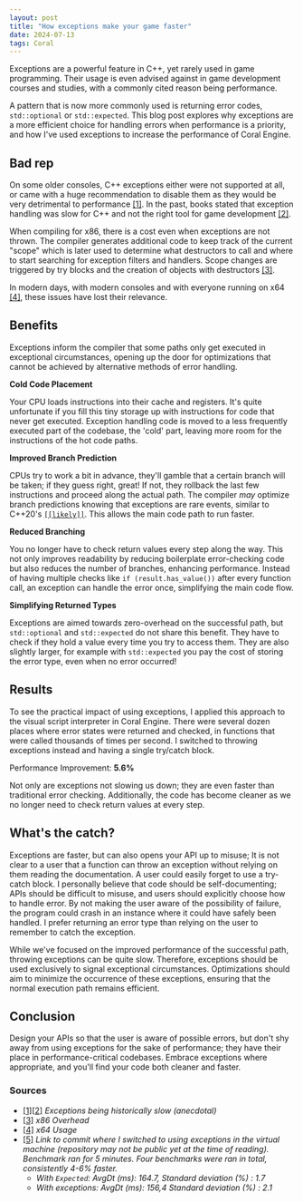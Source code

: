 ```yaml
---
layout: post
title: "How exceptions make your game faster"
date: 2024-07-13
tags: Coral
---
```


Exceptions are a powerful feature in C++, yet rarely used in game programming. Their usage is even advised against in game development courses and studies, with a commonly cited reason being performance. 

A pattern that is now more commonly used is returning error codes, ```std::optional``` or ```std::expected```. This blog post explores why exceptions are a more efficient choice for handling errors when performance is a priority, and how I've used exceptions to increase the performance of Coral Engine.

## Bad rep

On some older consoles, C++ exceptions either were not supported at all, or came with a huge recommendation to disable them as they would be very detrimental to performance [[1]](#sources). In the past, books stated that exception handling was slow for C++ and not the right tool for game development [[2]](#sources).

When compiling for x86, there is a cost even when exceptions are not thrown. The compiler generates additional code to keep track of the current "scope" which is later used to determine what destructors to call and where to start searching for exception filters and handlers. Scope changes are triggered by try blocks and the creation of objects with destructors [[3]](#sources). 

In modern days, with modern consoles and with everyone running on x64 [[4]](#sources), these issues have lost their relevance.

## Benefits

Exceptions inform the compiler that some paths only get executed in exceptional circumstances, opening up the door for optimizations that cannot be achieved by alternative methods of error handling.

**Cold Code Placement**

Your CPU loads instructions into their cache and registers. It's quite unfortunate if you fill this tiny storage up with instructions for code that never get executed. Exception handling code is moved to a less frequently executed part of the codebase, the 'cold' part, leaving more room for the instructions of the hot code paths. 

**Improved Branch Prediction**

CPUs try to work a bit in advance, they'll gamble that a certain branch will be taken; if they guess right, great! If not, they rollback the last few instructions and proceed along the actual path. The compiler *may* optimize branch predictions knowing that exceptions are rare events, similar to C++20's [```[[likely]]```](https://en.cppreference.com/w/cpp/language/attributes/likely). This allows the main code path to run faster.

**Reduced Branching**

You no longer have to check return values every step along the way. This not only improves readability by reducing boilerplate error-checking code but also reduces the number of branches, enhancing performance. Instead of having multiple checks like ```if (result.has_value())``` after every function call, an exception can handle the error once, simplifying the main code flow.

**Simplifying Returned Types**

Exceptions are aimed towards zero-overhead on the successful path, but ```std::optional``` and ```std::expected``` do not share this benefit. They have to check if they hold a value every time you try to access them. They are also slightly larger, for example with ```std::expected``` you pay the cost of storing the error type, even when no error occurred!

## Results

To see the practical impact of using exceptions, I applied this approach to the visual script interpreter in Coral Engine. There were several dozen places where error states were returned and checked, in functions that were called thousands of times per second. I switched to throwing exceptions instead and having a single try/catch block.

Performance Improvement: **5.6%**

Not only are exceptions not slowing us down; they are even faster than traditional error checking. Additionally, the code has become cleaner as we no longer need to check return values at every step.

## What's the catch?

Exceptions are faster, but can also opens your API up to misuse; It is not clear to a user that a function can throw an exception without relying on them reading the documentation. A user could easily forget to use a try-catch block. I personally believe that code should be self-documenting; APIs should be difficult to misuse, and users should explicitly choose how to handle error. By not making the user aware of the possibility of failure, the program could crash in an instance where it could have safely been handled. I prefer returning an error type than relying on the user to remember to catch the exception.

While we've focused on the improved performance of the successful path, throwing exceptions can be quite slow. Therefore, exceptions should be used exclusively to signal exceptional circumstances. Optimizations should aim to minimize the occurrence of these exceptions, ensuring that the normal execution path remains efficient.

## Conclusion

Design your APIs so that the user is aware of possible errors, but don't shy away from using exceptions for the sake of performance; they have their place in performance-critical codebases. Embrace exceptions where appropriate, and you'll find your code both cleaner and faster.

### Sources

- [[1][2]](https://www.gamedev.net/forums/topic/689321-performance-with-using-exceptions-in-c-game-programming/5345647/) *Exceptions being historically slow (anecdotal)*
- [[3]](https://stackoverflow.com/questions/3744984/performance-when-exceptions-are-not-thrown-c#:~:text=x86%2C%20there%20is%20a%20cost%20even%20when%20exceptions%20are%20not%20thrown.%20The%20compiler%20generates%20additional%20code%20to%20keep%20track%20of%20the%20current%20%22scope%22%20which%20is%20later%20used%20to%20determine%20what%20destructors%20to%20call%20and%20where%20to%20start%20searching%20for%20exception%20filters%20and%20handlers) *x86 Overhead*
- [[4]](https://store.steampowered.com/hwsurvey/Steam-Hardware-Software-Survey-Welcome-to-Steam) *x64 Usage*
- [[5]](https://github.com/GuusKemperman/CoralEngine/commit/6387c403b3e8b670ace17f6917f72c71b269c467) *Link to commit where I switched to using exceptions in the virtual machine (repository may not be public yet at the time of reading). Benchmark ran for 5 minutes. Four benchmarks were ran in total, consistently 4-6% faster.* 
   * *With ```Expected```: AvgDt (ms): 164.7, Standard deviation (%) : 1.7*
   * *With exceptions: AvgDt (ms): 156,4 Standard deviation (%) : 2.1*
